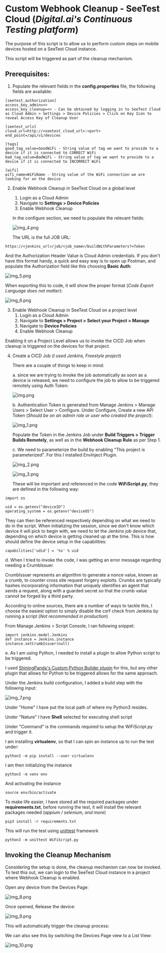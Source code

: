 # Custom Webhook Cleanup - SeeTest Cloud (_Digital.ai's Continuous Testing platform_)

The purpose of this script is to allow us to perform custom steps on mobile devices hosted on a SeeTest Cloud instance.

This script will be triggered as part of the cleanup mechanism.

## Prerequisites:

1. Populate the relevant fields in the **config.properties** file, the following fields are available:

```
[seetest_authorization]
access_key_admin=<>
access_key_cleanup=<> - Can be obtained by logging in to SeeTest Cloud as Cloud Admin > Settings > Device Policies > Click on Key Icon to reveal Access Key of Cleanup User

[seetest_urls]
cloud_url=http://<seetest_cloud_url>:<port>
end_point=/api/v1/devices

[tags]
good_tag_value=GoodWiFi - String value of tag we want to provide to a device if it is connected to CORRECT WiFi
bad_tag_value=BadWiFi - String value of tag we want to provide to a device if it is connected to INCORRECT WiFi

[wifi]
wifi_name=WiFiName - String value of the WiFi connection we are looking for on the device
```

2. Enable Webhook Cleanup in SeeTest Cloud on a global level
   1. Login as a Cloud Admin
   2. Navigate to **Settings > Device Policies**
   3. Enable Webhook Cleanup
   
    In the configure section, we need to populate the relevant fields:


   ![img_4.png](images/img_4.png)

   The URL is the full JOB URL:

```
https://<jenkins_url>/job/<job_name>/buildWithParameters?=Token
```

  And the Authorization Header Value is Cloud Admin credentials. If you don't have this format handy, a quick and easy way is to open up Postman, and populate the Authorization field like this choosing **Basic Auth**:

  ![img_5.png](images/img_5.png)

  When exporting this to code, it will show the proper format (_Code Export Language does not matter_):

  ![img_6.png](images/img_6.png)

3. Enable Webhook Cleanup in SeeTest Cloud on a project level
   1. Login as a Cloud Admin
   2. Navigate to **Settings > Project > Select your Project > Manage**
   3. Navigate to **Device Policies**
   4. Enable Webhook Cleanup

  Enabling it on a Project Level allows us to invoke the CICD Job when cleanup is triggered on the devices for that project.   

4. Create a CICD Job (_I used Jenkins, Freestyle project_)

    There are a couple of things to keep in mind:


   a. since we are trying to invoke the job automatically as soon as a device is released, we need to configure the job to allow to be triggered remotely using Auth Token:

   ![img.png](images/img.png)


   b. Authentication Token is generated from Manage Jenkins > Manage Users > Select User > Configure. Under Configure, Create a new API Token (_Should be on an admin role or user who created the project_):
   
   ![img_1.png](images/img_1.png)

   Populate the Token in the Jenkins Job under **Build Triggers > Trigger Builds Remotely**, as well as in the **Webhook Cleanup Rule** as per Step 1.

   c. We need to parameterize the build by enabling "This project is parameterized". For this I installed EnvInject Plugin.    

   ![img_2.png](images/img_2.png)

   ![img_3.png](images/img_3.png)

   These will be important and referenced in the code **WiFiScript.py**, they are defined in the following way:

```
import os
       
uid = os.getenv("deviceID")
operating_system = os.getenv("deviceOS")
```

   They can then be referenced respectively depending on what we need to do in the script. When initializing the session, since we don't know which device it will pick to begin with, we need to let the Jenkins job device that, depending on which device is getting cleaned up at the time. This is how should define the device setup in the capabilities:


```
capabilities['udid'] = '%s' % uid
```

   d. When I tried to invoke the code, I was getting an error message regarding needing a CrumbIssuer. 

   CrumbIssuer represents an algorithm to generate a nonce value, known as a crumb, to counter cross site request forgery exploits. Crumbs are typically hashes incorporating information that uniquely identifies an agent that sends a request, along with a guarded secret so that the crumb value cannot be forged by a third party. 

   According to online sources, there are a number of ways to tackle this, I choose the easiest option to simply disable the csrf check from Jenkins by running a script (_Not recommended in production_)

   From Manage Jenkins > Script Console, I ran following snippet:   
       
```           
import jenkins.model.Jenkins
def instance = Jenkins.instance
instance.setCrumbIssuer(null)
```
   
   e. As I am using Python, I needed to install a plugin to allow Python script to be triggered. 
   
   I used [ShiningPanda's Custom Python Builder plugin](https://plugins.jenkins.io/shiningpanda/) for this, but any other plugin that allows for Python to be triggered allows for the same approach.
   
   Under the Jenkins build configuration, I added a build step with the following input:
   
   ![img_7.png](images/img_7.png)
   
   Under "Home" I have put the local path of where my Python3 resides.

   Under "Nature" I have **Shell** selected for executing shell script

   Under "Command" is the commands required to setup the WiFiScript.py and trigger it.
   
   I am installing **virtualenv**, so that I can spin an instance up to run the test under:
```
python3 -m pip install --user virtualenv
```

   I am then initializing the instance
```
python3 -m venv env
```

   And activating the instance
```
source env/bin/activate
```

   To make life easier, I have stored all the required packages under **requirements.txt**, before running the test, it will install the relevant packages needed (_appium / selenium, and more_)
```
pip3 install -r requirements.txt
```

   This will run the test using [unittest](https://docs.python.org/3/library/unittest.html) framework 
```
python3 -m unittest WiFiScript.py
```


## Invoking the Cleanup Mechanism

   Considering the setup is done, the cleanup mechanism can now be invoked. To test this out, we can login to the SeeTest Cloud instance in a project where Webhook Cleanup is enabled.

   Open any device from the Devices Page:
   
   ![img_8.png](images/img_8.png)
   
   Once opened, Release the device:
   
   ![img_9.png](images/img_9.png)
   
   This will automatically trigger the cleanup process:
   
   We can also see this by switching the Devices Page view to a List View:
   
   ![img_10.png](images/img_10.png)